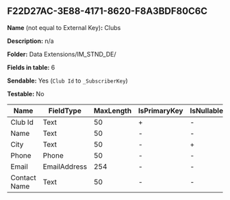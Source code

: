 ## F22D27AC-3E88-4171-8620-F8A3BDF80C6C

**Name** (not equal to External Key)**:** Clubs

**Description:** n/a

**Folder:** Data Extensions/IM_STND_DE/

**Fields in table:** 6

**Sendable:** Yes (`Club Id` to `_SubscriberKey`)

**Testable:** No

| Name | FieldType | MaxLength | IsPrimaryKey | IsNullable | DefaultValue |
| --- | --- | --- | --- | --- | --- |
| Club Id | Text | 50 | + | - |  |
| Name | Text | 50 | - | - |  |
| City | Text | 50 | - | + |  |
| Phone | Phone | 50 | - | - |  |
| Email | EmailAddress | 254 | - | - |  |
| Contact Name | Text | 50 | - | - |  |
